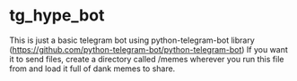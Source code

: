 # tg_hype_bot
This is just a basic telegram bot using python-telegram-bot library (https://github.com/python-telegram-bot/python-telegram-bot)
If you want it to send files, create a directory called /memes wherever you run this file from and load it full of dank memes to share.
